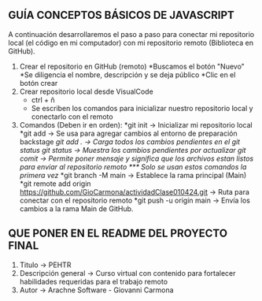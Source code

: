 ## GUÍA CONCEPTOS BÁSICOS DE JAVASCRIPT

A continuación desarrollaremos el paso a paso para conectar mi repositorio local (el código en mi computador) con mi repositorio remoto (Biblioteca en GitHub).

1. Crear el repositorio en GitHub (remoto)
    *Buscamos el botón "Nuevo"
    *Se diligencia el nombre, descripción y se deja público
    *Clic en el botón crear
2. Crear repositorio local desde VisualCode
    * ctrl + ñ
    * Se escriben los comandos para inicializar nuestro repositorio local y conectarlo con el remoto
3. Comandos (Deben ir en orden):
    *git init -> Inicializar mi  repositorio local 
    *git add -> Se usa para agregar cambios al entorno de preparación backstage
    *git add . -> Carga todos los cambios pendientes en el git status
    *git status -> Muestra los cambios pendientes por actualizar
    *git comit -> Permite poner mensaje y significa que los archivos estan listos para enviar al repositorio remoto
    *** Solo se usan estos comandos la primera vez***
    *git branch -M main -> Establece la rama principal (Main)
    *git remote add origin https://github.com/GioCarmona/actividadClase010424.git -> Ruta para conectar con el repositorio remoto
    *git push -u origin main -> Envía los cambios a la rama Main de GitHub.







## QUE PONER EN EL README DEL PROYECTO FINAL
1. Titulo -> PEHTR
2. Descripción general -> Curso virtual con contenido para fortalecer habilidades requeridas para el trabajo remoto
3. Autor -> Arachne Software - Giovanni Carmona
